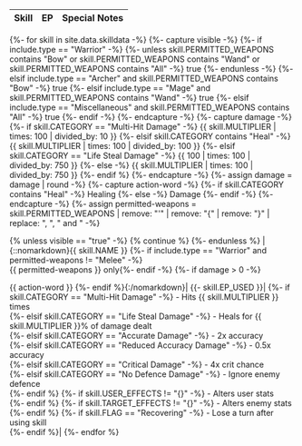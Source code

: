 |Skill|EP|Special Notes|
|-|-|-|
{%- for skill in site.data.skilldata -%}
  {%- capture visible -%}
    {%- if include.type == "Warrior" -%}
      {%- unless skill.PERMITTED_WEAPONS contains "Bow" or skill.PERMITTED_WEAPONS contains "Wand" or skill.PERMITTED_WEAPONS contains "All" -%}
        true
      {%- endunless -%}
    {%- elsif include.type == "Archer" and skill.PERMITTED_WEAPONS contains "Bow" -%}
      true
    {%- elsif include.type == "Mage" and skill.PERMITTED_WEAPONS contains "Wand" -%}
      true
    {%- elsif include.type == "Miscellaneous" and skill.PERMITTED_WEAPONS contains "All" -%}
      true
    {%- endif -%}
  {%- endcapture -%}
  {%- capture damage -%}
    {%- if skill.CATEGORY == "Multi-Hit Damage" -%}
      {{ skill.MULTIPLIER | times: 100 | divided_by: 10 }}
    {%- elsif skill.CATEGORY contains "Heal" -%}
      {{ skill.MULTIPLIER | times: 100 | divided_by: 100 }}
    {%- elsif skill.CATEGORY == "Life Steal Damage" -%}
      {{ 100 | times: 100 | divided_by: 750 }}
    {%- else -%}
      {{ skill.MULTIPLIER | times: 100 | divided_by: 750 }}
    {%- endif %}
  {%- endcapture -%}
  {%- assign damage = damage | round -%}
  {%- capture action-word -%}
    {%- if skill.CATEGORY contains "Heal" -%}
      Healing
    {%- else -%}
      Damage
    {%- endif -%}
  {%- endcapture -%}
  {%- assign permitted-weapons = skill.PERMITTED_WEAPONS | remove: "'" | remove: "{" | remove: "}" | replace: ", ", " and " -%}
  
  {% unless visible == "true" -%}
    {% continue %}
  {%- endunless %}
  |{::nomarkdown}<span class="{{ skill.ELEMENT | downcase }}"><span class="record-name">{{ skill.NAME }}</span></span>
  {%- if include.type == "Warrior" and permitted-weapons != "Melee" -%}<br /><span class="bar-descriptor">{{ permitted-weapons }} only</span>{%- endif -%}
  {%- if damage > 0 -%}
    <div class="bar"><span class="bar-fill" style="width:{{ damage }}%;"></span></div><span class="bar-descriptor">{{ action-word }}</span>
  {%- endif %}{:/nomarkdown}|
  {{- skill.EP_USED }}|
  {%- if skill.CATEGORY == "Multi-Hit Damage" -%}
    - Hits {{ skill.MULTIPLIER }} times<br />
  {%- elsif skill.CATEGORY == "Life Steal Damage" -%}
    - Heals for {{ skill.MULTIPLIER }}% of damage dealt<br />
  {%- elsif skill.CATEGORY == "Accurate Damage" -%}
    - 2x accuracy<br />
  {%- elsif skill.CATEGORY == "Reduced Accuracy Damage" -%}
    - 0.5x accuracy<br />
  {%- elsif skill.CATEGORY == "Critical Damage" -%}
    - 4x crit chance<br />
  {%- elsif skill.CATEGORY == "No Defence Damage" -%}
    - Ignore enemy defence<br />
  {%- endif %}
  {%- if skill.USER_EFFECTS != "{}" -%}
    - Alters user stats<br />
  {%- endif %}
  {%- if skill.TARGET_EFFECTS != "{}" -%}
    - Alters enemy stats<br />
  {%- endif %}
  {%- if skill.FLAG == "Recovering" -%}
    - Lose a turn after using skill<br />
  {%- endif %}|
{%- endfor %}
